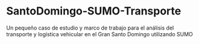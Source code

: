 # SantoDomingo-SUMO-Transporte
Un pequeño caso de estudio y marco de trabajo para el análisis del transporte y logística vehicular en el Gran Santo Domingo utilizando SUMO
